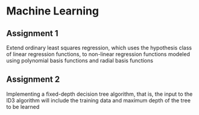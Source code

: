 # Machine Learning 

## Assignment 1
Extend ordinary least squares regression, which uses the hypothesis class of linear regression functions, to non-linear regression functions modeled using polynomial basis functions and radial basis functions

## Assignment 2
Implementing a fixed-depth decision tree algorithm, that is, the input to the ID3 algorithm will include the training data and maximum depth of the tree to be learned
